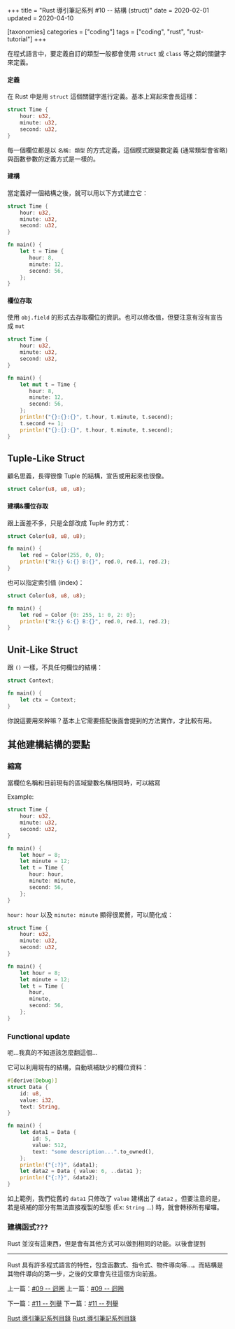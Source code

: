 +++
title = "Rust 導引筆記系列 #10 -- 結構 (struct)"
date = 2020-02-01
updated = 2020-04-10

[taxonomies]
categories = ["coding"]
tags = ["coding", "rust", "rust-tutorial"]
+++

在程式語言中，要定義自訂的類型一般都會使用 `struct` 或 `class` 等之類的關鍵字來定義。

#### 定義

在 Rust 中是用 `struct` 這個關鍵字進行定義。基本上寫起來會長這樣：

```rust
struct Time {
    hour: u32,
    minute: u32,
    second: u32,
}
```

每一個欄位都是以 `名稱: 類型` 的方式定義，這個模式跟變數定義 (通常類型會省略) 與函數參數的定義方式是一樣的。

#### 建構

當定義好一個結構之後，就可以用以下方式建立它：

```rust
struct Time {
    hour: u32,
    minute: u32,
    second: u32,
}

fn main() {
    let t = Time {
       hour: 8,
       minute: 12,
       second: 56,
    };
}
```

#### 欄位存取

使用 `obj.field` 的形式去存取欄位的資訊。也可以修改值，但要注意有沒有宣告成 `mut`

```rust
struct Time {
    hour: u32,
    minute: u32,
    second: u32,
}

fn main() {
    let mut t = Time {
       hour: 8,
       minute: 12,
       second: 56,
    };
    println!("{}:{}:{}", t.hour, t.minute, t.second);
    t.second += 1;
    println!("{}:{}:{}", t.hour, t.minute, t.second);
}
```

## Tuple-Like Struct

顧名思義，長得很像 Tuple 的結構，宣告或用起來也很像。

```rust
struct Color(u8, u8, u8);
```

#### 建構&欄位存取

跟上面差不多，只是全部改成 Tuple 的方式：

```rust
struct Color(u8, u8, u8);

fn main() {
    let red = Color(255, 0, 0);
    println!("R:{} G:{} B:{}", red.0, red.1, red.2);
}
```

也可以指定索引值 (index)：

```rust
struct Color(u8, u8, u8);

fn main() {
    let red = Color {0: 255, 1: 0, 2: 0};
    println!("R:{} G:{} B:{}", red.0, red.1, red.2);
}
```

## Unit-Like Struct

跟 `()` 一樣，不具任何欄位的結構：

```rust
struct Context;

fn main() {
    let ctx = Context;
}
```

你說這要用來幹嘛？基本上它需要搭配後面會提到的方法實作，才比較有用。

## 其他建構結構的要點

### 縮寫

當欄位名稱和目前現有的區域變數名稱相同時，可以縮寫

Example:

```rust
struct Time {
    hour: u32,
    minute: u32,
    second: u32,
}

fn main() {
    let hour = 8;
    let minute = 12;
    let t = Time {
       hour: hour,
       minute: minute,
       second: 56,
    };
}
```

`hour: hour` 以及 `minute: minute` 顯得很累贅，可以簡化成：

```rust
struct Time {
    hour: u32,
    minute: u32,
    second: u32,
}

fn main() {
    let hour = 8;
    let minute = 12;
    let t = Time {
       hour,
       minute,
       second: 56,
    };
}
```

### Functional update

呃...我真的不知道該怎麼翻這個...

它可以利用現有的結構，自動填補缺少的欄位資料：

```rust
#[derive(Debug)]
struct Data {
    id: u8,
    value: i32,
    text: String,
}

fn main() {
    let data1 = Data {
        id: 5,
        value: 512,
        text: "some description...".to_owned(),
    };
    println!("{:?}", &data1);
    let data2 = Data { value: 6, ..data1 };
    println!("{:?}", &data2);
}
```

如上範例，我們從舊的 `data1` 只修改了 `value` 建構出了 `data2` 。但要注意的是，若是填補的部分有無法直接複製的型態 (Ex: `String` ...) 時，就會轉移所有權囉。

### 建構函式???

Rust 並沒有這東西，但是會有其他方式可以做到相同的功能。以後會提到

---

Rust 具有許多程式語言的特性，包含函數式、指令式、物件導向等...。而結構是其物件導向的第一步，之後的文章會先往這個方向前進。

上一篇：[#09 -- 迴圈](@/posts/2020-01-17-rust-tutorial-9.md)
上一篇：[#09 -- 迴圈](@/posts/2020-01-17-rust-tutorial-9.md)

下一篇：[#11 -- 列舉](@/posts/2020-04-10-rust-tutorial-11.md)
下一篇：[#11 -- 列舉](@/posts/2020-04-10-rust-tutorial-11.md)

[Rust 導引筆記系列目錄](@/pages/2019-09-07-rust-index.md)
[Rust 導引筆記系列目錄](@/pages/2019-09-07-rust-index.md)
